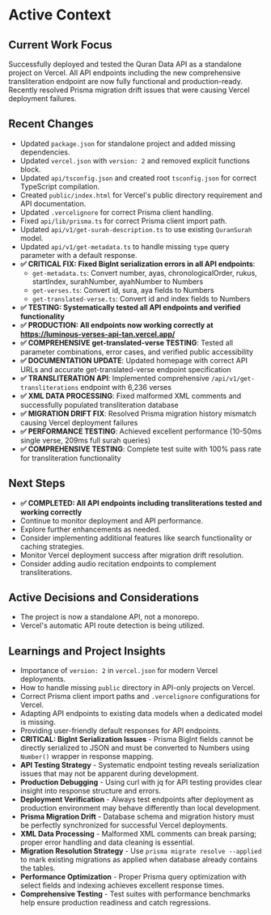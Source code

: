 # Active Context

## Current Work Focus
Successfully deployed and tested the Quran Data API as a standalone project on Vercel. All API endpoints including the new comprehensive transliteration endpoint are now fully functional and production-ready. Recently resolved Prisma migration drift issues that were causing Vercel deployment failures.

## Recent Changes
- Updated `package.json` for standalone project and added missing dependencies.
- Updated `vercel.json` with `version: 2` and removed explicit functions block.
- Updated `api/tsconfig.json` and created root `tsconfig.json` for correct TypeScript compilation.
- Created `public/index.html` for Vercel's public directory requirement and API documentation.
- Updated `.vercelignore` for correct Prisma client handling.
- Fixed `api/lib/prisma.ts` for correct Prisma client import path.
- Updated `api/v1/get-surah-description.ts` to use existing `QuranSurah` model.
- Updated `api/v1/get-metadata.ts` to handle missing `type` query parameter with a default response.
- **✅ CRITICAL FIX: Fixed BigInt serialization errors in all API endpoints**:
  - `get-metadata.ts`: Convert number, ayas, chronologicalOrder, rukus, startIndex, surahNumber, ayahNumber to Numbers
  - `get-verses.ts`: Convert id, sura, aya fields to Numbers
  - `get-translated-verse.ts`: Convert id and index fields to Numbers
- **✅ TESTING: Systematically tested all API endpoints and verified functionality**
- **✅ PRODUCTION: All endpoints now working correctly at https://luminous-verses-api-tan.vercel.app/**
- **✅ COMPREHENSIVE get-translated-verse TESTING**: Tested all parameter combinations, error cases, and verified public accessibility
- **✅ DOCUMENTATION UPDATE**: Updated homepage with correct API URLs and accurate get-translated-verse endpoint specification
- **✅ TRANSLITERATION API**: Implemented comprehensive `/api/v1/get-transliterations` endpoint with 6,236 verses
- **✅ XML DATA PROCESSING**: Fixed malformed XML comments and successfully populated transliteration database
- **✅ MIGRATION DRIFT FIX**: Resolved Prisma migration history mismatch causing Vercel deployment failures
- **✅ PERFORMANCE TESTING**: Achieved excellent performance (10-50ms single verse, 209ms full surah queries)
- **✅ COMPREHENSIVE TESTING**: Complete test suite with 100% pass rate for transliteration functionality

## Next Steps
- **✅ COMPLETED: All API endpoints including transliterations tested and working correctly**
- Continue to monitor deployment and API performance.
- Explore further enhancements as needed.
- Consider implementing additional features like search functionality or caching strategies.
- Monitor Vercel deployment success after migration drift resolution.
- Consider adding audio recitation endpoints to complement transliterations.

## Active Decisions and Considerations
- The project is now a standalone API, not a monorepo.
- Vercel's automatic API route detection is being utilized.

## Learnings and Project Insights
- Importance of `version: 2` in `vercel.json` for modern Vercel deployments.
- How to handle missing `public` directory in API-only projects on Vercel.
- Correct Prisma client import paths and `.vercelignore` configurations for Vercel.
- Adapting API endpoints to existing data models when a dedicated model is missing.
- Providing user-friendly default responses for API endpoints.
- **CRITICAL: BigInt Serialization Issues** - Prisma BigInt fields cannot be directly serialized to JSON and must be converted to Numbers using `Number()` wrapper in response mapping.
- **API Testing Strategy** - Systematic endpoint testing reveals serialization issues that may not be apparent during development.
- **Production Debugging** - Using curl with jq for API testing provides clear insight into response structure and errors.
- **Deployment Verification** - Always test endpoints after deployment as production environment may behave differently than local development.
- **Prisma Migration Drift** - Database schema and migration history must be perfectly synchronized for successful Vercel deployments.
- **XML Data Processing** - Malformed XML comments can break parsing; proper error handling and data cleaning is essential.
- **Migration Resolution Strategy** - Use `prisma migrate resolve --applied` to mark existing migrations as applied when database already contains the tables.
- **Performance Optimization** - Proper Prisma query optimization with select fields and indexing achieves excellent response times.
- **Comprehensive Testing** - Test suites with performance benchmarks help ensure production readiness and catch regressions.